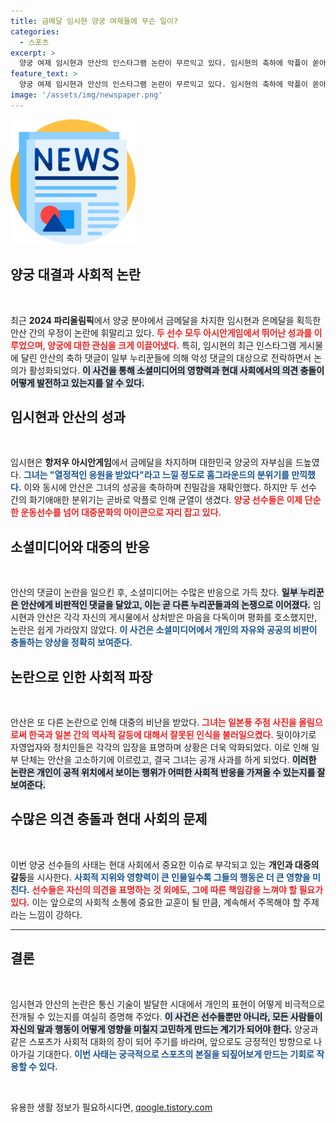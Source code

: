 ```yaml
---
title: 금메달 임시현 양궁 여제들에 무슨 일이?
categories:
  - 스포츠
excerpt: >
  양궁 여제 임시현과 안산의 인스타그램 논란이 무르익고 있다. 임시현의 축하에 악플이 쏟아지며 일어난 갈등, 두 선수의 우정은 어디로? 게시글 삭제로 일단락된 이 사건의 진실과 뒷이야기를 클릭해 확인하세요!
feature_text: >
  양궁 여제 임시현과 안산의 인스타그램 논란이 무르익고 있다. 임시현의 축하에 악플이 쏟아지며 일어난 갈등, 두 선수의 우정은 어디로? 게시글 삭제로 일단락된 이 사건의 진실과 뒷이야기를 클릭해 확인하세요!
image: '/assets/img/newspaper.png'
---
```


<p><img src="/assets/img/newspaper.png" alt="kimp 속보" /></p>

<h2 data-ke-size="size26">양궁 대결과 사회적 논란</h2>

<p data-ke-size="size16">&nbsp;</p>

<p>최근 <strong>2024 파리올림픽</strong>에서 양궁 분야에서 금메달을 차지한 임시현과 은메달을 획득한 안산 간의 우정이 논란에 휘말리고 있다. <b><span style="color: #ee2323;">두 선수 모두 아시안게임에서 뛰어난 성과를 이루었으며, 양궁에 대한 관심을 크게 이끌어냈다.</span></b> 특히, 임시현의 최근 인스타그램 게시물에 달린 안산의 축하 댓글이 일부 누리꾼들에 의해 악성 댓글의 대상으로 전락하면서 논의가 활성화되었다. <b><span style="background-color: #21538527;">이 사건을 통해 소셜미디어의 영향력과 현대 사회에서의 의견 충돌이 어떻게 발전하고 있는지를 알 수 있다.</span></b> </p>

<h2 data-ke-size="size26">임시현과 안산의 성과</h2>

<p data-ke-size="size16">&nbsp;</p>

<p>임시현은 <strong>항저우 아시안게임</strong>에서 금메달을 차지하며 대한민국 양궁의 자부심을 드높였다. <b><span style="color: #1a5490;">그녀는 "열정적인 응원을 받았다"라고 느낄 정도로 홈그라운드의 분위기를 만끽했다.</span></b> 이와 동시에 안산은 그녀의 성공을 축하하며 친밀감을 재확인했다. 하지만 두 선수 간의 화기애애한 분위기는 곧바로 악플로 인해 균열이 생겼다. <b><span style="color: #ee2323;">양궁 선수들은 이제 단순한 운동선수를 넘어 대중문화의 아이콘으로 자리 잡고 있다.</span></b> </p>

<h2 data-ke-size="size26">소셜미디어와 대중의 반응</h2>

<p data-ke-size="size16">&nbsp;</p>

<p>안산의 댓글이 논란을 일으킨 후, 소셜미디어는 수많은 반응으로 가득 찼다. <b><span style="background-color: #21538527;">일부 누리꾼은 안산에게 비판적인 댓글을 달았고, 이는 곧 다른 누리꾼들과의 논쟁으로 이어졌다.</span></b> 임시현과 안산은 각각 자신의 게시물에서 상처받은 마음을 다독이며 평화를 호소했지만, 논란은 쉽게 가라앉지 않았다. <b><span style="color: #1a5490;">이 사건은 소셜미디어에서 개인의 자유와 공공의 비판이 충돌하는 양상을 정확히 보여준다.</span></b> </p>

<h2 data-ke-size="size26">논란으로 인한 사회적 파장</h2>

<p data-ke-size="size16">&nbsp;</p>

<p>안산은 또 다른 논란으로 인해 대중의 비난을 받았다. <b><span style="color: #ee2323;">그녀는 일본풍 주점 사진을 올림으로써 한국과 일본 간의 역사적 갈등에 대해서 잘못된 인식을 불러일으켰다.</span></b> 뒷이야기로 자영업자와 정치인들은 각각의 입장을 표명하며 상황은 더욱 악화되었다. 이로 인해 일부 단체는 안산을 고소하기에 이르렀고, 결국 그녀는 공개 사과를 하게 되었다. <b><span style="background-color: #21538527;">이러한 논란은 개인이 공적 위치에서 보이는 행위가 어떠한 사회적 반응을 가져올 수 있는지를 잘 보여준다.</span></b> </p>

<h2 data-ke-size="size26">수많은 의견 충돌과 현대 사회의 문제</h2>

<p data-ke-size="size16">&nbsp;</p>

<p>이번 양궁 선수들의 사태는 현대 사회에서 중요한 이슈로 부각되고 있는 <strong>개인과 대중의 갈등</strong>을 시사한다. <b><span style="color: #1a5490;">사회적 지위와 영향력이 큰 인물일수록 그들의 행동은 더 큰 영향을 미친다.</span></b> <b><span style="color: #ee2323;">선수들은 자신의 의견을 표명하는 것 외에도, 그에 따른 책임감을 느껴야 할 필요가 있다.</span></b> 이는 앞으로의 사회적 소통에 중요한 교훈이 될 만큼, 계속해서 주목해야 할 주제라는 느낌이 강하다.</p>

<hr>

<h2 data-ke-size="size26">결론</h2>

<p data-ke-size="size16">&nbsp;</p>

<p>임시현과 안산의 논란은 통신 기술이 발달한 시대에서 개인의 표현이 어떻게 비극적으로 전개될 수 있는지를 여실히 증명해 주었다. <b><span style="background-color: #21538527;">이 사건은 선수들뿐만 아니라, 모든 사람들이 자신의 말과 행동이 어떻게 영향을 미칠지 고민하게 만드는 계기가 되어야 한다.</span></b> 양궁과 같은 스포츠가 사회적 대화의 장이 되어 주기를 바라며, 앞으로도 긍정적인 방향으로 나아가길 기대한다. <b><span style="color: #1a5490;">이번 사태는 궁극적으로 스포츠의 본질을 되짚어보게 만드는 기회로 작용할 수 있다.</span></b> </p>

<p data-ke-size="size16">&nbsp;</p>
유용한 생활 정보가 필요하시다면, <a href="https://qoogle.tistory.com" rel="dofollow">qoogle.tistory.com</a>


